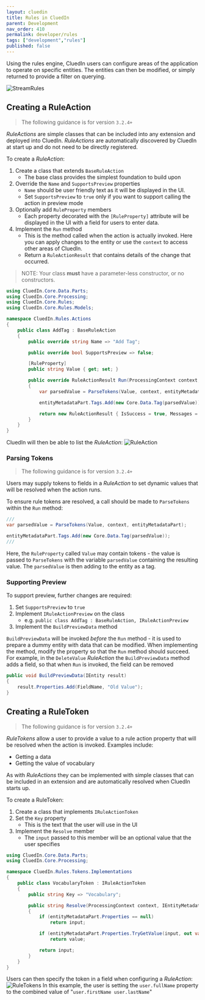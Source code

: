 ```yaml
---
layout: cluedin
title: Rules in CluedIn
parent: Development
nav_order: 410
permalink: developer/rules
tags: ["development","rules"]
published: false
---
```


Using the rules engine, CluedIn users can configure areas of the application to operate on specific entities.
The entities can then be modified, or simply returned to provide a filter on querying.

![StreamRules](../assets/images/development/streamrules.png)

## Creating a RuleAction

> The following guidance is for version `3.2.4+`

_RuleActions_ are simple classes that can be included into any extension and deployed into CluedIn.
_RuleActions_ are automatically discovered by CluedIn at start up and do not
need to be directly registered.

To create a _RuleAction_:
1. Create a class that extends `BaseRuleAction`
    + The base class provides the simplest foundation to build upon
1. Override the `Name` and `SupportsPreview` properties
    + `Name` should be user friendly text as it will be displayed in the UI.
    + Set `SupportsPreview` to `true` only if you want to support calling the action in preview mode
1. Optionally add `RuleProperty` members
    + Each property decorated with the `[RuleProperty]` attribute will be displayed in the UI with a field for users to enter data.
1. Implement the `Run` method
    + This is the method called when the action is actually invoked. Here you can apply changes to the entity or use the `context` to access other areas of CluedIn.
    + Return a `RuleActionResult` that contains details of the change that occurred.

> NOTE: Your class **must** have a parameter-less constructor, or no constructors.

```c#
using CluedIn.Core.Data.Parts;
using CluedIn.Core.Processing;
using CluedIn.Core.Rules;
using CluedIn.Core.Rules.Models;

namespace CluedIn.Rules.Actions
{
    public class AddTag : BaseRuleAction
    {
        public override string Name => "Add Tag";

        public override bool SupportsPreview => false;

        [RuleProperty]
        public string Value { get; set; }

        public override RuleActionResult Run(ProcessingContext context, IEntityMetadataPart entityMetadataPart, bool isPreview)
        {
            var parsedValue = ParseTokens(Value, context, entityMetadataPart);

            entityMetadataPart.Tags.Add(new Core.Data.Tag(parsedValue));

            return new RuleActionResult { IsSuccess = true, Messages = new string[] { $"Added Tag {parsedValue}" } };
        }
    }
}
```

CluedIn will then be able to list the _RuleAction_:
![RuleAction](../assets/images/development/actionlist.png)


### Parsing Tokens
> The following guidance is for version `3.2.4+`

Users may supply tokens to fields in a _RuleAction_ to set dynamic values that will be resolved when the action runs.

To ensure rule tokens are resolved, a call should be made to `ParseTokens` within the `Run` method:
```c#
///
var parsedValue = ParseTokens(Value, context, entityMetadataPart);

entityMetadataPart.Tags.Add(new Core.Data.Tag(parsedValue));
///
```
Here, the `RuleProperty` called `Value` may contain tokens - the value is passed to `ParseTokens` with the variable `parsedValue` containing the resulting value.  The `parsedValue` is then adding to the entity as a tag.

### Supporting Preview
To support preview, further changes are required:
1. Set `SupportsPreview` to `true`
1. Implement `IRuleActionPreview` on the class
    + e.g. `public class AddTag : BaseRuleAction, IRuleActionPreview`
1. Implement the `BuildPreviewData` method

`BuildPreviewData` will be invoked _before_ the `Run` method - it is used to
prepare a dummy entity with data that can be modified.
When implementing the method, modify the property so that the `Run` method should succeed. For example, in the `DeleteValue` _RuleAction_ the `BuildPreviewData` method adds a field, so that when `Run` is invoked, the field can be removed
```c#
public void BuildPreviewData(IEntity result)
{
    result.Properties.Add(FieldName, "Old Value");
}
```

## Creating a RuleToken
> The following guidance is for version `3.2.4+`

_RuleTokens_ allow a user to provide a value to a rule action property that will be resolved when the action is invoked. Examples include:
+ Getting a data
+ Getting the value of vocabulary

As with _RuleActions_ they can be implemented with simple classes that can be included in an extension and are automatically resolved when CluedIn starts up.

To create a RuleToken:
1. Create a class that implements `IRuleActionToken`
1. Set the `Key` property
    + This is the text that the user will use in the UI
1. Implement the `Resolve` member
    + The `input` passed to this member will be an optional value that the user specifies

```c#
using CluedIn.Core.Data.Parts;
using CluedIn.Core.Processing;

namespace CluedIn.Rules.Tokens.Implementations
{
    public class VocabularyToken : IRuleActionToken
    {
        public string Key => "Vocabulary";

        public string Resolve(ProcessingContext context, IEntityMetadataPart entityMetadataPart, string input)
        {
            if (entityMetadataPart.Properties == null)
                return input;

            if (entityMetadataPart.Properties.TryGetValue(input, out var value))
                return value;

            return input;
        }
    }
}
```

Users can then specify the token in a field when configuring a _RuleAction_:
![RuleTokens](../assets/images/development/tokens.png)
In this example, the user is setting the `user.fullName` property to the combined value of "`user.firstName user.lastName`"